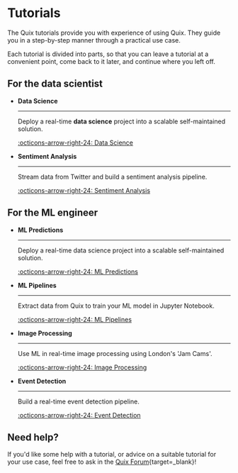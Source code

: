 # Tutorials
 
The Quix tutorials provide you with experience of using Quix. They guide you in a step-by-step manner through a practical use case. 

Each tutorial is divided into parts, so that you can leave a tutorial at a convenient point, come back to it later, and continue where you left off.

## For the data scientist

<div class="grid cards" markdown>

-   __Data Science__

    ---
    
    Deploy a real-time **data science** project into a scalable self-maintained solution.

    [:octicons-arrow-right-24: Data Science](./data-science/index.md)


-   __Sentiment Analysis__

    ---
    
    Stream data from Twitter and build a sentiment analysis pipeline.

    [:octicons-arrow-right-24: Sentiment Analysis](./sentiment-analysis/index.md)
    
</div>

## For the ML engineer

<div class="grid cards" markdown>

-   __ML Predictions__

    ---
    
    Deploy a real-time data science project into a scalable self-maintained solution.

    [:octicons-arrow-right-24: ML Predictions](./data-science/index.md)

-   __ML Pipelines__

    ---
    
    Extract data from Quix to train your ML model in Jupyter Notebook.
    
    [:octicons-arrow-right-24: ML Pipelines](./train-and-deploy-ml/index.md)
    
-   __Image Processing__

    ---
    
    Use ML in real-time image processing using London's 'Jam Cams'.

    [:octicons-arrow-right-24: Image Processing](./image-processing/index.md)

-   __Event Detection__

    ---
    
    Build a real-time event detection pipeline.

    [:octicons-arrow-right-24: Event Detection](./event-detection/index.md)

</div>

## Need help?

If you'd like some help with a tutorial, or advice on a suitable tutorial for your use case, feel free to ask in the [Quix Forum](https://forum.quix.io/){target=_blank}!
